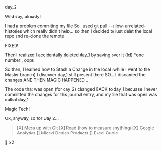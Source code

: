 day_2

Wild day, already! 

I had a problem commiting my file
So I used git pull --allow-unrelated-histories
which really didn't help...
so then I decided to just delet the local repo and re-clone the remote 

FIXED! 

Then I realized I accidentally deleted day_1 by saving over it (lol)
    *one number , oops

So then, I learned how to Stash a Change in the local (while I went to the Master branch)
I discover day_1 still present there
SO... I discarded the changes 
  AND THEN MAGIC HAPPENED...

  The code that was open (for day_2) changed BACK to day_1 becuase I never committed the changes
  for this journal entry, and my file that was open was called day_1

  Magic Tech!

  Ok, anyway, so for Day 2...

> [X] Mess up with Git
> [X] Read (how to measure anything)
> [X] Google Analytics
> [] Micavi Design Products
> [] Excel Curric

:rocket: x2